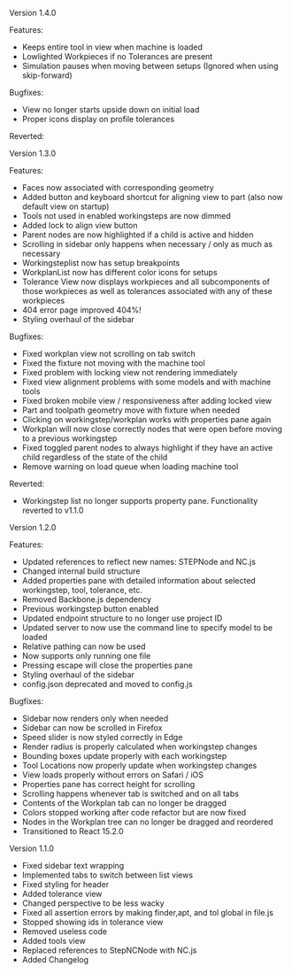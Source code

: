 Version 1.4.0

Features:
- Keeps entire tool in view when machine is loaded
- Lowlighted Workpieces if no Tolerances are present
- Simulation pauses when moving between setups (Ignored when using skip-forward)

Bugfixes:
- View no longer starts upside down on initial load
- Proper icons display on profile tolerances

Reverted:

Version 1.3.0

Features:

- Faces now associated with corresponding geometry
- Added button and keyboard shortcut for aligning view to part (also now default view on startup)
- Tools not used in enabled workingsteps are now dimmed
- Added lock to align view button
- Parent nodes are now highlighted if a child is active and hidden
- Scrolling in sidebar only happens when necessary / only as much as necessary
- Workingsteplist now has setup breakpoints
- WorkplanList now has different color icons for setups
- Tolerance View now displays workpieces and all subcomponents of those workpieces as well as tolerances associated with any of these workpieces
- 404 error page improved 404%!
- Styling overhaul of the sidebar

Bugfixes:

- Fixed workplan view not scrolling on tab switch
- Fixed the fixture not moving with the machine tool
- Fixed problem with locking view not rendering immediately
- Fixed view alignment problems with some models and with machine tools
- Fixed broken mobile view / responsiveness after adding locked view
- Part and toolpath geometry move with fixture when needed
- Clicking on workingstep/workplan works with properties pane again
- Workplan will now close correctly nodes that were open before moving to a previous workingstep
- Fixed toggled parent nodes to always highlight if they have an active child regardless
of the state of the child
- Remove warning on load queue when loading machine tool

Reverted:

- Workingstep list no longer supports property pane. Functionality reverted to v1.1.0

Version 1.2.0

Features:

- Updated references to reflect new names: STEPNode and NC.js
- Changed internal build structure
- Added properties pane with detailed information about selected workingstep, tool, tolerance, etc.
- Removed Backbone.js dependency
- Previous workingstep button enabled
- Updated endpoint structure to no longer use project ID
- Updated server to now use the command line to specify model to be loaded
- Relative pathing can now be used
- Now supports only running one file
- Pressing escape will close the properties pane
- Styling overhaul of the sidebar
- config.json deprecated and moved to config.js

Bugfixes:

- Sidebar now renders only when needed
- Sidebar can now be scrolled in Firefox
- Speed slider is now styled correctly in Edge
- Render radius is properly calculated when workingstep changes
- Bounding boxes update properly with each workingstep
- Tool Locations now properly update when workingstep changes
- View loads properly without errors on Safari / iOS
- Properties pane has correct height for scrolling
- Scrolling happens whenever tab is switched and on all tabs
- Contents of the Workplan tab can no longer be dragged
- Colors stopped working after code refactor but are now fixed
- Nodes in the Workplan tree can no longer be dragged and reordered
- Transitioned to React 15.2.0

Version 1.1.0

- Fixed sidebar text wrapping
- Implemented tabs to switch between list views
- Fixed styling for header
- Added tolerance view
- Changed perspective to be less wacky
- Fixed all assertion errors by making finder,apt, and tol global in file.js
- Stopped showing ids in tolerance view
- Removed useless code
- Added tools view
- Replaced references to StepNCNode with NC.js
- Added Changelog
